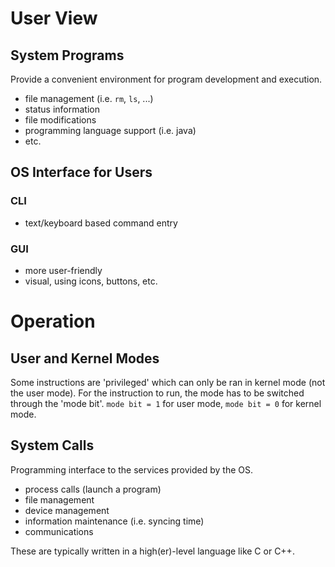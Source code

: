 # User View

## System Programs

Provide a convenient environment for program development and execution.

- file management (i.e. `rm`, `ls`, ...)
- status information
- file modifications
- programming language support (i.e. java)
- etc.

## OS Interface for Users

### CLI

- text/keyboard based command entry

### GUI

- more user-friendly
- visual, using icons, buttons, etc.

# Operation

## User and Kernel Modes

Some instructions are 'privileged' which can only be ran in kernel mode (not the user mode).
For the instruction to run, the mode has to be switched through the 'mode bit'.
`mode bit = 1` for user mode, `mode bit = 0` for kernel mode.

## System Calls

Programming interface to the services provided by the OS.

- process calls (launch a program)
- file management
- device management
- information maintenance (i.e. syncing time)
- communications

These are typically written in a high(er)-level language like C or C++.
